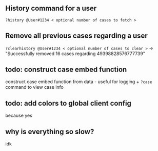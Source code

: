 ## History command for a user
`?history @User#1234 < optional number of cases to fetch >`

## Remove all previous cases regarding a user
`?clearhistory @User#1234 < optional number of cases to clear >` -> "Successfully removed 16 cases regarding 49398828576777739"

## todo: construct case embed function 
construct case embed function from data - useful for logging + `?case` command to view case info

## todo: add colors to global client config
because yes

## why is everything so slow?
idk